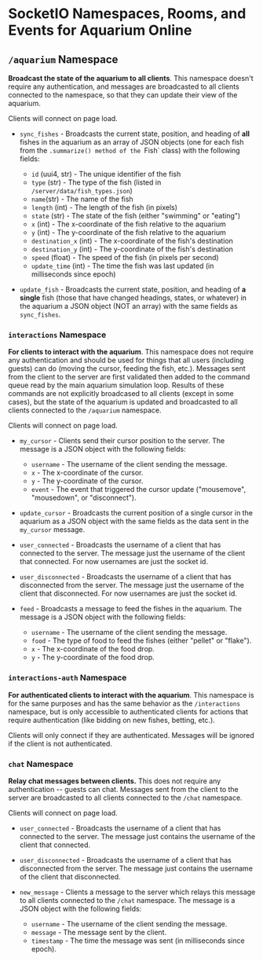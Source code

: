 # SocketIO Namespaces, Rooms, and Events for Aquarium Online

## `/aquarium` Namespace

**Broadcast the state of the aquarium to all clients**. This namespace doesn't require any authentication, and messages are broadcasted to all clients connected to the namespace, so that they can update their view of the aquarium.

Clients will connect on page load.

- `sync_fishes` - Broadcasts the current state, position, and heading of **all** fishes in the aquarium as an array of JSON objects (one for each fish from the `.summarize() method of the `Fish` class) with the following fields:
    - `id` (uui4, str) - The unique identifier of the fish
    - `type` (str) - The type of the fish (listed in `/server/data/fish_types.json`)
    - `name`(str) - The name of the fish
    - `length` (int) - The length of the fish (in pixels)
    - `state` (str) - The state of the fish (either "swimming" or "eating")
    - `x` (int) - The x-coordinate of the fish relative to the aquarium
    - `y` (int) - The y-coordinate of the fish relative to the aquarium
    - `destination_x` (int) - The x-coordinate of the fish's destination
    - `destination_y` (int) - The y-coordinate of the fish's destination
    - `speed` (float) - The speed of the fish (in pixels per second)
    - `update_time` (int) - The time the fish was last updated (in milliseconds since epoch)

- `update_fish` - Broadcasts the current state, position, and heading of **a single** fish (those that have changed headings, states, or whatever) in the aquarium a JSON object (NOT an array) with the same fields as `sync_fishes`.

### `interactions` Namespace

**For clients to interact with the aquarium**. This namespace does not require any authentication and should be used for things that all users (including guests) can do (moving the cursor, feeding the fish, etc.). Messages sent from the client to the server are first validated then added to the command queue read by the main aquarium simulation loop. Results of these commands are not explicitly broadcased to all clients (except in some cases), but the state of the aquarium is updated and broadcasted to all clients connected to the `/aquarium` namespace.

Clients will connect on page load.

- `my_cursor` - Clients send their cursor position to the server. The message is a JSON object with the following fields:
    - `username` - The username of the client sending the message.
    - `x` - The x-coordinate of the cursor.
    - `y` - The y-coordinate of the cursor.
    - `event` - The event that triggered the cursor update ("mousemove", "mousedown", or "disconnect").

- `update_cursor` - Broadcasts the current position of a single cursor in the aquarium as a JSON object with the same fields as the data sent in the `my_cursor` message.

- `user_connected` - Broadcasts the username of a client that has connected to the server. The message just the username of the client that connected. For now usernames are just the socket id.

- `user_disconnected` - Broadcasts the username of a client that has disconnected from the server. The message just the username of the client that disconnected. For now usernames are just the socket id.

- `feed` - Broadcasts a message to feed the fishes in the aquarium. The message is a JSON object with the following fields:
    - `username` - The username of the client sending the message.
    - `food` - The type of food to feed the fishes (either "pellet" or "flake").
    - `x` - The x-coordinate of the food drop.
    - `y` - The y-coordinate of the food drop.


### `interactions-auth` Namespace

**For authenticated clients to interact with the aquarium**. This namespace is for the same purposes and has the same behavior as the `/interactions` namespace, but is only accessible to authenticated clients for actions that require authentication (like bidding on new fishes, betting, etc.).

Clients will only connect if they are authenticated. Messages will be ignored if the client is not authenticated.


### `chat` Namespace

**Relay chat messages between clients.** This does not require any authentication -- guests can chat. Messages sent from the client to the server are broadcasted to all clients connected to the `/chat` namespace.

Clients will connect on page load.

- `user_connected` - Broadcasts the username of a client that has connected to the server. The message just contains the username of the client that connected.

- `user_disconnected` - Broadcasts the username of a client that has disconnected from the server. The message just contains the username of the client that disconnected.

- `new_message` - Clients a message to the server which relays this message to all clients connected to the `/chat` namespace. The message is a JSON object with the following fields:
    - `username` - The username of the client sending the message.
    - `message` - The message sent by the client.
    - `timestamp` - The time the message was sent (in milliseconds since epoch).
